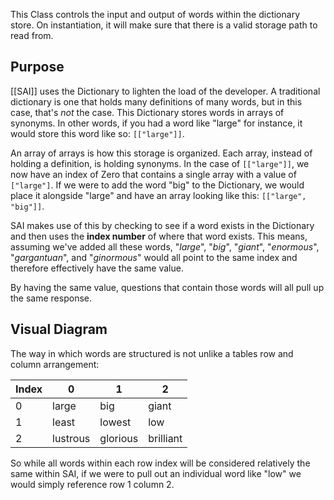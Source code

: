 This Class controls the input and output of words within the dictionary store. On instantiation, it will make sure that there is a valid storage path to read from.
## Purpose
[[SAI]] uses the Dictionary to lighten the load of the developer. A traditional dictionary is one that holds many definitions of many words, but in this case, that's *not* the case. This Dictionary stores words in arrays of synonyms. In other words, if you had a word like "large" for instance, it would store this word like so: `[["large"]]`.

An array of arrays is how this storage is organized. Each array, instead of holding a definition, is holding synonyms. In the case of `[["large"]]`, we now have an index of Zero that contains a single array with a value of `["large"]`. If we were to add the word "big" to the Dictionary, we would place it alongside "large" and have an array looking like this: `[["large", "big"]]`.

SAI makes use of this by checking to see if a word exists in the Dictionary and then uses the **index number** of where that word exists. This means, assuming we've added all these words, "*large*", "*big*", "*giant*", "*enormous*", "*gargantuan*", and "*ginormous*" would all point to the same index and therefore effectively have the same value.

By having the same value, questions that contain those words will all pull up the same response.

## Visual Diagram
The way in which words are structured is not unlike a tables row and column arrangement:

Index | 0 | 1 | 2
----|----|----|----
0 | large | big | giant 
1 | least | lowest | low
2 | lustrous | glorious | brilliant

So while all words within each row index will be considered relatively the same within SAI, if we were to pull out an individual word like "low" we would simply reference row 1 column 2.